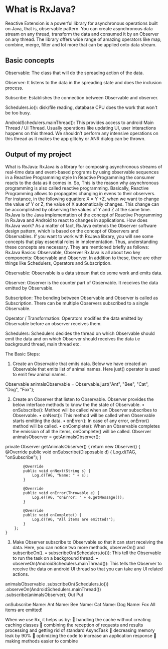 # What is RxJava?
Reactive Extension is a powerful library for asynchronous operations built on Java, that is, observable pattern. You can create asynchronous data stream on any thread, transform the data and consumed it by an Observer on any thread. The library offers wide range of amazing operators like map, combine, merge, filter and lot more that can be applied onto data stream.

## Basic concepts

Observable: The class that will do the spreading action of the data.

Observer: It listens to the data in the spreading state and does the inclusion process.

Subscribe: Establishes the connection between Observable and observer.

Schedulers.io(): disk/file reading, database CPU does the work that won't be too busy.<dt>

AndroidSchedulers.mainThread(): This provides access to android Main Thread / UI Thread. Usually operations like updating UI, user interactions happens on this thread. We shouldn’t perform any intensive operations on this thread as it makes the app glitchy or ANR dialog can be thrown.<dt>

## Output of my project<dt>


What is RxJava:
RxJava is a library for composing asynchronous streams of real-time data and event-based programs by using observable sequences in a Reactive Programming style
In Reactive Programming the consumer reacts to the data as it comes in. So, This is the reason why asynchronous programming is also called reactive programming. Basically, Reactive Programming allows to propagates changing in evens to their observers. For instance, in the following equation: X = Y +Z, when we want to change the value of Y or Z, the value of X automatically changes. This change can be accomplished by observing the values of Y and Z at the same time.
 RxJava is the Java implementation of the concept of Reactive Programming in RxJava and Android to react to changes in applications.
How does RxJava work?
As a matter of fact, RxJava extends the Observer software design pattern, which is based on the concept of Observers and Observables. If you want to work with RxJava library, you will see some concepts that play essential roles in implementation. Thus, understanding these concepts are necessary. They are mentioned briefly as follows:
RxJava Basics: Observable, Observer
RxJava is all about two key components: Observable and Observer. In addition to these, there are other things like Schedulers, Operators and Subscription.

Observable: Observable is a data stream that do some work and emits data.

Observer: Observer is the counter part of Observable. It receives the data emitted by Observable.

Subscription: The bonding between Observable and Observer is called as Subscription. There can be multiple Observers subscribed to a single Observable.

Operator / Transformation: Operators modifies the data emitted by Observable before an observer receives them.

Schedulers: Schedulers decides the thread on which Observable should emit the data and on which Observer should receives the data i.e background thread, main thread etc.

The Basic Steps:

1.	Create an Observable that emits data. Below we have created an Observable that emits list of animal names. Here just() operator is used to emit few animal names.

Observable<String> animalsObservable = Observable.just("Ant", "Bee", "Cat", "Dog", "Fox");

2. Create an Observer that listen to Observable. Observer provides the              below interface methods to know the the state of Observable.
•	onSubscribe(): Method will be called when an Observer subscribes to Observable.
•	onNext(): This method will be called when Observable starts emitting the data.
•	onError(): In case of any error, onError() method will be called.
•	onComplete(): When an Observable completes the emission of all the items, onComplete() will be called.
Observer<String> animalsObserver = getAnimalsObserver();

private Observer<String> getAnimalsObserver() {
        return new Observer<String>() {
            @Override
            public void onSubscribe(Disposable d) {
                Log.d(TAG, "onSubscribe");
            }

            @Override
            public void onNext(String s) {
                Log.d(TAG, "Name: " + s);
            }

            @Override
            public void onError(Throwable e) {
                Log.e(TAG, "onError: " + e.getMessage());
            }

            @Override
            public void onComplete() {
                Log.d(TAG, "All items are emitted!");
            }
        };
    }
3. Make Observer subscribe to Observable so that it can start receiving the data. Here, you can notice two more methods, observeOn() and subscribeOn().
•	subscribeOn(Schedulers.io()): This tell the Observable to run the task on a background thread.
•	observeOn(AndroidSchedulers.mainThread()): This tells the Observer to receive the data on android UI thread so that you can take any UI related actions.

animalsObservable
        .subscribeOn(Schedulers.io())
        .observeOn(AndroidSchedulers.mainThread())
        .subscribe(animalsObserver);
Out Put

onSubscribe
Name: Ant
Name: Bee
Name: Cat
Name: Dog
Name: Fox
All items are emitted!


When we use Rx, it helps us by:
	handling the cache without creating caching classes
	combining the reception of requests and results processing and getting rid of standard AsyncTask
	decreasing memory leak by 90%
	optimizing the code to increase an application response
	making methods easier to combine






